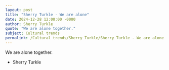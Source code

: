 ```yaml
---
layout: post
title: "Sherry Turkle - We are alone"
date: 2024-12-28 12:00:00 -0000
author: Sherry Turkle
quote: "We are alone together."
subject: Cultural trends
permalink: /Cultural trends/Sherry Turkle/Sherry Turkle - We are alone
---
```


We are alone together.

- Sherry Turkle
